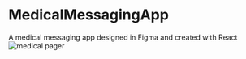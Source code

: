 # MedicalMessagingApp
A medical messaging app designed in Figma and created with React 
![medical pager](https://user-images.githubusercontent.com/91984031/147843016-5e265813-c4c7-422f-a035-a31c44687327.png)
